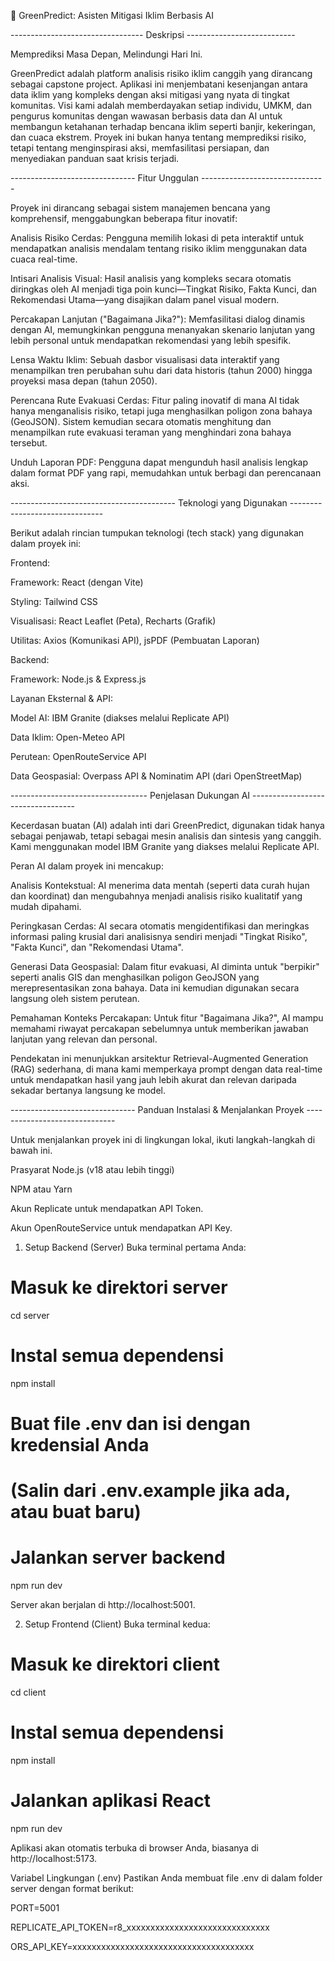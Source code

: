 🌿 GreenPredict: Asisten Mitigasi Iklim Berbasis AI


--------------------------------- Deskripsi ---------------------------

Memprediksi Masa Depan, Melindungi Hari Ini.

GreenPredict adalah platform analisis risiko iklim canggih yang dirancang sebagai capstone project. Aplikasi ini menjembatani kesenjangan antara data iklim yang kompleks dengan aksi mitigasi yang nyata di tingkat komunitas. Visi kami adalah memberdayakan setiap individu, UMKM, dan pengurus komunitas dengan wawasan berbasis data dan AI untuk membangun ketahanan terhadap bencana iklim seperti banjir, kekeringan, dan cuaca ekstrem. Proyek ini bukan hanya tentang memprediksi risiko, tetapi tentang menginspirasi aksi, memfasilitasi persiapan, dan menyediakan panduan saat krisis terjadi.

------------------------------- Fitur Unggulan -------------------------------

Proyek ini dirancang sebagai sistem manajemen bencana yang komprehensif, menggabungkan beberapa fitur inovatif:

Analisis Risiko Cerdas: Pengguna memilih lokasi di peta interaktif untuk mendapatkan analisis mendalam tentang risiko iklim menggunakan data cuaca real-time.

Intisari Analisis Visual: Hasil analisis yang kompleks secara otomatis diringkas oleh AI menjadi tiga poin kunci—Tingkat Risiko, Fakta Kunci, dan Rekomendasi Utama—yang disajikan dalam panel visual modern.

Percakapan Lanjutan ("Bagaimana Jika?"): Memfasilitasi dialog dinamis dengan AI, memungkinkan pengguna menanyakan skenario lanjutan yang lebih personal untuk mendapatkan rekomendasi yang lebih spesifik.

Lensa Waktu Iklim: Sebuah dasbor visualisasi data interaktif yang menampilkan tren perubahan suhu dari data historis (tahun 2000) hingga proyeksi masa depan (tahun 2050).

Perencana Rute Evakuasi Cerdas: Fitur paling inovatif di mana AI tidak hanya menganalisis risiko, tetapi juga menghasilkan poligon zona bahaya (GeoJSON). Sistem kemudian secara otomatis menghitung dan menampilkan rute evakuasi teraman yang menghindari zona bahaya tersebut.

Unduh Laporan PDF: Pengguna dapat mengunduh hasil analisis lengkap dalam format PDF yang rapi, memudahkan untuk berbagi dan perencanaan aksi.

----------------------------------------- Teknologi yang Digunakan -------------------------------

Berikut adalah rincian tumpukan teknologi (tech stack) yang digunakan dalam proyek ini:

Frontend:

Framework: React (dengan Vite)

Styling: Tailwind CSS

Visualisasi: React Leaflet (Peta), Recharts (Grafik)

Utilitas: Axios (Komunikasi API), jsPDF (Pembuatan Laporan)

Backend:

Framework: Node.js & Express.js

Layanan Eksternal & API:

Model AI: IBM Granite (diakses melalui Replicate API)

Data Iklim: Open-Meteo API

Perutean: OpenRouteService API

Data Geospasial: Overpass API & Nominatim API (dari OpenStreetMap)

---------------------------------- Penjelasan Dukungan AI ----------------------------------

Kecerdasan buatan (AI) adalah inti dari GreenPredict, digunakan tidak hanya sebagai penjawab, tetapi sebagai mesin analisis dan sintesis yang canggih. Kami menggunakan model IBM Granite yang diakses melalui Replicate API.

Peran AI dalam proyek ini mencakup:

Analisis Kontekstual: AI menerima data mentah (seperti data curah hujan dan koordinat) dan mengubahnya menjadi analisis risiko kualitatif yang mudah dipahami.

Peringkasan Cerdas: AI secara otomatis mengidentifikasi dan meringkas informasi paling krusial dari analisisnya sendiri menjadi "Tingkat Risiko", "Fakta Kunci", dan "Rekomendasi Utama".

Generasi Data Geospasial: Dalam fitur evakuasi, AI diminta untuk "berpikir" seperti analis GIS dan menghasilkan poligon GeoJSON yang merepresentasikan zona bahaya. Data ini kemudian digunakan secara langsung oleh sistem perutean.

Pemahaman Konteks Percakapan: Untuk fitur "Bagaimana Jika?", AI mampu memahami riwayat percakapan sebelumnya untuk memberikan jawaban lanjutan yang relevan dan personal.

Pendekatan ini menunjukkan arsitektur Retrieval-Augmented Generation (RAG) sederhana, di mana kami memperkaya prompt dengan data real-time untuk mendapatkan hasil yang jauh lebih akurat dan relevan daripada sekadar bertanya langsung ke model.

------------------------------- Panduan Instalasi & Menjalankan Proyek ------------------------------

Untuk menjalankan proyek ini di lingkungan lokal, ikuti langkah-langkah di bawah ini.

Prasyarat
Node.js (v18 atau lebih tinggi)

NPM atau Yarn

Akun Replicate untuk mendapatkan API Token.

Akun OpenRouteService untuk mendapatkan API Key.

1. Setup Backend (Server)
Buka terminal pertama Anda:

# Masuk ke direktori server
cd server

# Instal semua dependensi
npm install

# Buat file .env dan isi dengan kredensial Anda
# (Salin dari .env.example jika ada, atau buat baru)

# Jalankan server backend
npm run dev

Server akan berjalan di http://localhost:5001.

2. Setup Frontend (Client)
Buka terminal kedua:

# Masuk ke direktori client
cd client

# Instal semua dependensi
npm install

# Jalankan aplikasi React
npm run dev

Aplikasi akan otomatis terbuka di browser Anda, biasanya di http://localhost:5173.

Variabel Lingkungan (.env)
Pastikan Anda membuat file .env di dalam folder server dengan format berikut:

PORT=5001

REPLICATE_API_TOKEN=r8_xxxxxxxxxxxxxxxxxxxxxxxxxxxxxx

ORS_API_KEY=xxxxxxxxxxxxxxxxxxxxxxxxxxxxxxxxxxxxxx

